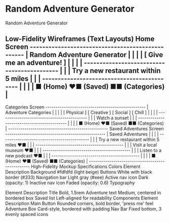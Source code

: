 # Random Adventure Generator

Random Adventure Generator
 
Low-Fidelity Wireframes (Text Layouts)
Home Screen
------------------------------------------------- | Random Adventure Generator | | | |
[ Give me an adventure! ] | | | | ------------------------------------------- | | | Try
a new restaurant within 5 miles | | | ------------------------------------------- | | |
| ■ (Home) ❤■ (Saved) ■■ (Categories) |
-------------------------------------------------
Categories Screen
------------------------------------------------- | Adventure Categories | | | | [
Physical ] [ Creative ] [ Social ] [ Chill ] | | | |
------------------------------------------- | | | Watch a sunset | | |
------------------------------------------- | | | | ■ (Home) ❤■ (Saved) ■■
(Categories) | -------------------------------------------------
Saved Adventures Screen
------------------------------------------------- | Saved Adventures | | | |
------------------------------------------- | | | Try a new restaurant within 5 miles
❤■ | | | ------------------------------------------- | | | Visit a local museum ❤■ | |
| ------------------------------------------- | | | Listen to a new podcast ❤■ | | |
------------------------------------------- | | | | ■ (Home) ❤■ (Saved) ■■
(Categories) | -------------------------------------------------
High-Fidelity Mockup Specifications
Colors
Element
Description
Background
#fdfdfd (light beige)
Buttons
White with black border (#333)
Navigation bar
Light gray (#eee)
Active nav icon
Dark (opacity: 1)
Inactive nav icon
Faded (opacity: 0.6)
Typography


Element
Description
Title
Bold, 1.5rem
Adventure text
Medium, centered in bordered box
Saved list
Left-aligned for readability
Components
Element
Description
Main Button
Rounded corners, bold border, 'press me' feel
Adventure Box
Card-style, bordered with padding
Nav Bar
Fixed bottom, 3 evenly spaced icons


